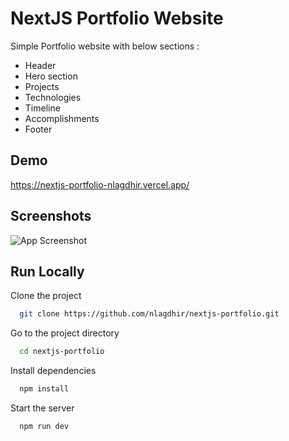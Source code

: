 
# NextJS Portfolio Website

Simple Portfolio website with below sections : 

- Header
- Hero section
- Projects
- Technologies
- Timeline 
- Accomplishments
- Footer


## Demo

https://nextjs-portfolio-nlagdhir.vercel.app/


## Screenshots

![App Screenshot](https://i.ibb.co/WgPMpts/image.png?text=App+Screenshot+Here)


## Run Locally

Clone the project

```bash
  git clone https://github.com/nlagdhir/nextjs-portfolio.git
```

Go to the project directory

```bash
  cd nextjs-portfolio
```

Install dependencies

```bash
  npm install
```

Start the server

```bash
  npm run dev
```

